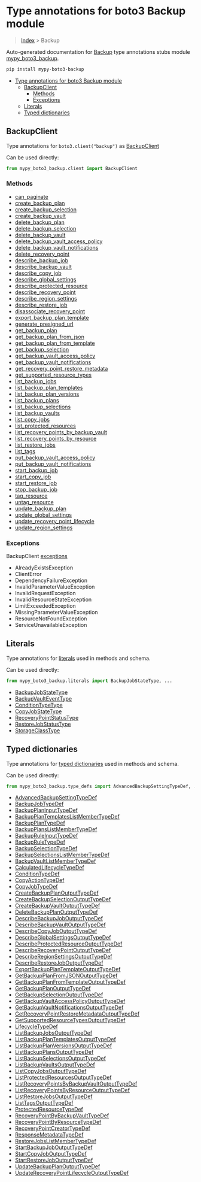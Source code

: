 # Type annotations for boto3 Backup module

> [Index](..) > Backup

Auto-generated documentation for
[Backup](https://boto3.amazonaws.com/v1/documentation/api/latest/reference/services/backup.html#Backup)
type annotations stubs module
[mypy_boto3_backup](https://pypi.org/project/mypy-boto3-backup/).

```bash
pip install mypy-boto3-backup
```

- [Type annotations for boto3 Backup module](#type-annotations-for-boto3-backup-module)
  - [BackupClient](#backupclient)
    - [Methods](#methods)
    - [Exceptions](#exceptions)
  - [Literals](#literals)
  - [Typed dictionaries](#typed-dictionaries)

## BackupClient

Type annotations for `boto3.client("backup")` as [BackupClient](./client.md)

Can be used directly:

```python
from mypy_boto3_backup.client import BackupClient
```

### Methods

- [can_paginate](./client.md#can_paginate)
- [create_backup_plan](./client.md#create_backup_plan)
- [create_backup_selection](./client.md#create_backup_selection)
- [create_backup_vault](./client.md#create_backup_vault)
- [delete_backup_plan](./client.md#delete_backup_plan)
- [delete_backup_selection](./client.md#delete_backup_selection)
- [delete_backup_vault](./client.md#delete_backup_vault)
- [delete_backup_vault_access_policy](./client.md#delete_backup_vault_access_policy)
- [delete_backup_vault_notifications](./client.md#delete_backup_vault_notifications)
- [delete_recovery_point](./client.md#delete_recovery_point)
- [describe_backup_job](./client.md#describe_backup_job)
- [describe_backup_vault](./client.md#describe_backup_vault)
- [describe_copy_job](./client.md#describe_copy_job)
- [describe_global_settings](./client.md#describe_global_settings)
- [describe_protected_resource](./client.md#describe_protected_resource)
- [describe_recovery_point](./client.md#describe_recovery_point)
- [describe_region_settings](./client.md#describe_region_settings)
- [describe_restore_job](./client.md#describe_restore_job)
- [disassociate_recovery_point](./client.md#disassociate_recovery_point)
- [export_backup_plan_template](./client.md#export_backup_plan_template)
- [generate_presigned_url](./client.md#generate_presigned_url)
- [get_backup_plan](./client.md#get_backup_plan)
- [get_backup_plan_from_json](./client.md#get_backup_plan_from_json)
- [get_backup_plan_from_template](./client.md#get_backup_plan_from_template)
- [get_backup_selection](./client.md#get_backup_selection)
- [get_backup_vault_access_policy](./client.md#get_backup_vault_access_policy)
- [get_backup_vault_notifications](./client.md#get_backup_vault_notifications)
- [get_recovery_point_restore_metadata](./client.md#get_recovery_point_restore_metadata)
- [get_supported_resource_types](./client.md#get_supported_resource_types)
- [list_backup_jobs](./client.md#list_backup_jobs)
- [list_backup_plan_templates](./client.md#list_backup_plan_templates)
- [list_backup_plan_versions](./client.md#list_backup_plan_versions)
- [list_backup_plans](./client.md#list_backup_plans)
- [list_backup_selections](./client.md#list_backup_selections)
- [list_backup_vaults](./client.md#list_backup_vaults)
- [list_copy_jobs](./client.md#list_copy_jobs)
- [list_protected_resources](./client.md#list_protected_resources)
- [list_recovery_points_by_backup_vault](./client.md#list_recovery_points_by_backup_vault)
- [list_recovery_points_by_resource](./client.md#list_recovery_points_by_resource)
- [list_restore_jobs](./client.md#list_restore_jobs)
- [list_tags](./client.md#list_tags)
- [put_backup_vault_access_policy](./client.md#put_backup_vault_access_policy)
- [put_backup_vault_notifications](./client.md#put_backup_vault_notifications)
- [start_backup_job](./client.md#start_backup_job)
- [start_copy_job](./client.md#start_copy_job)
- [start_restore_job](./client.md#start_restore_job)
- [stop_backup_job](./client.md#stop_backup_job)
- [tag_resource](./client.md#tag_resource)
- [untag_resource](./client.md#untag_resource)
- [update_backup_plan](./client.md#update_backup_plan)
- [update_global_settings](./client.md#update_global_settings)
- [update_recovery_point_lifecycle](./client.md#update_recovery_point_lifecycle)
- [update_region_settings](./client.md#update_region_settings)

### Exceptions

BackupClient [exceptions](./client.md#exceptions)

- AlreadyExistsException
- ClientError
- DependencyFailureException
- InvalidParameterValueException
- InvalidRequestException
- InvalidResourceStateException
- LimitExceededException
- MissingParameterValueException
- ResourceNotFoundException
- ServiceUnavailableException

## Literals

Type annotations for [literals](./literals.md) used in methods and schema.

Can be used directly:

```python
from mypy_boto3_backup.literals import BackupJobStateType, ...
```

- [BackupJobStateType](./literals.md#backupjobstatetype)
- [BackupVaultEventType](./literals.md#backupvaulteventtype)
- [ConditionTypeType](./literals.md#conditiontypetype)
- [CopyJobStateType](./literals.md#copyjobstatetype)
- [RecoveryPointStatusType](./literals.md#recoverypointstatustype)
- [RestoreJobStatusType](./literals.md#restorejobstatustype)
- [StorageClassType](./literals.md#storageclasstype)

## Typed dictionaries

Type annotations for [typed dictionaries](./type_defs.md) used in methods and
schema.

Can be used directly:

```python
from mypy_boto3_backup.type_defs import AdvancedBackupSettingTypeDef, ...
```

- [AdvancedBackupSettingTypeDef](./type_defs.md#advancedbackupsettingtypedef)
- [BackupJobTypeDef](./type_defs.md#backupjobtypedef)
- [BackupPlanInputTypeDef](./type_defs.md#backupplaninputtypedef)
- [BackupPlanTemplatesListMemberTypeDef](./type_defs.md#backupplantemplateslistmembertypedef)
- [BackupPlanTypeDef](./type_defs.md#backupplantypedef)
- [BackupPlansListMemberTypeDef](./type_defs.md#backupplanslistmembertypedef)
- [BackupRuleInputTypeDef](./type_defs.md#backupruleinputtypedef)
- [BackupRuleTypeDef](./type_defs.md#backupruletypedef)
- [BackupSelectionTypeDef](./type_defs.md#backupselectiontypedef)
- [BackupSelectionsListMemberTypeDef](./type_defs.md#backupselectionslistmembertypedef)
- [BackupVaultListMemberTypeDef](./type_defs.md#backupvaultlistmembertypedef)
- [CalculatedLifecycleTypeDef](./type_defs.md#calculatedlifecycletypedef)
- [ConditionTypeDef](./type_defs.md#conditiontypedef)
- [CopyActionTypeDef](./type_defs.md#copyactiontypedef)
- [CopyJobTypeDef](./type_defs.md#copyjobtypedef)
- [CreateBackupPlanOutputTypeDef](./type_defs.md#createbackupplanoutputtypedef)
- [CreateBackupSelectionOutputTypeDef](./type_defs.md#createbackupselectionoutputtypedef)
- [CreateBackupVaultOutputTypeDef](./type_defs.md#createbackupvaultoutputtypedef)
- [DeleteBackupPlanOutputTypeDef](./type_defs.md#deletebackupplanoutputtypedef)
- [DescribeBackupJobOutputTypeDef](./type_defs.md#describebackupjoboutputtypedef)
- [DescribeBackupVaultOutputTypeDef](./type_defs.md#describebackupvaultoutputtypedef)
- [DescribeCopyJobOutputTypeDef](./type_defs.md#describecopyjoboutputtypedef)
- [DescribeGlobalSettingsOutputTypeDef](./type_defs.md#describeglobalsettingsoutputtypedef)
- [DescribeProtectedResourceOutputTypeDef](./type_defs.md#describeprotectedresourceoutputtypedef)
- [DescribeRecoveryPointOutputTypeDef](./type_defs.md#describerecoverypointoutputtypedef)
- [DescribeRegionSettingsOutputTypeDef](./type_defs.md#describeregionsettingsoutputtypedef)
- [DescribeRestoreJobOutputTypeDef](./type_defs.md#describerestorejoboutputtypedef)
- [ExportBackupPlanTemplateOutputTypeDef](./type_defs.md#exportbackupplantemplateoutputtypedef)
- [GetBackupPlanFromJSONOutputTypeDef](./type_defs.md#getbackupplanfromjsonoutputtypedef)
- [GetBackupPlanFromTemplateOutputTypeDef](./type_defs.md#getbackupplanfromtemplateoutputtypedef)
- [GetBackupPlanOutputTypeDef](./type_defs.md#getbackupplanoutputtypedef)
- [GetBackupSelectionOutputTypeDef](./type_defs.md#getbackupselectionoutputtypedef)
- [GetBackupVaultAccessPolicyOutputTypeDef](./type_defs.md#getbackupvaultaccesspolicyoutputtypedef)
- [GetBackupVaultNotificationsOutputTypeDef](./type_defs.md#getbackupvaultnotificationsoutputtypedef)
- [GetRecoveryPointRestoreMetadataOutputTypeDef](./type_defs.md#getrecoverypointrestoremetadataoutputtypedef)
- [GetSupportedResourceTypesOutputTypeDef](./type_defs.md#getsupportedresourcetypesoutputtypedef)
- [LifecycleTypeDef](./type_defs.md#lifecycletypedef)
- [ListBackupJobsOutputTypeDef](./type_defs.md#listbackupjobsoutputtypedef)
- [ListBackupPlanTemplatesOutputTypeDef](./type_defs.md#listbackupplantemplatesoutputtypedef)
- [ListBackupPlanVersionsOutputTypeDef](./type_defs.md#listbackupplanversionsoutputtypedef)
- [ListBackupPlansOutputTypeDef](./type_defs.md#listbackupplansoutputtypedef)
- [ListBackupSelectionsOutputTypeDef](./type_defs.md#listbackupselectionsoutputtypedef)
- [ListBackupVaultsOutputTypeDef](./type_defs.md#listbackupvaultsoutputtypedef)
- [ListCopyJobsOutputTypeDef](./type_defs.md#listcopyjobsoutputtypedef)
- [ListProtectedResourcesOutputTypeDef](./type_defs.md#listprotectedresourcesoutputtypedef)
- [ListRecoveryPointsByBackupVaultOutputTypeDef](./type_defs.md#listrecoverypointsbybackupvaultoutputtypedef)
- [ListRecoveryPointsByResourceOutputTypeDef](./type_defs.md#listrecoverypointsbyresourceoutputtypedef)
- [ListRestoreJobsOutputTypeDef](./type_defs.md#listrestorejobsoutputtypedef)
- [ListTagsOutputTypeDef](./type_defs.md#listtagsoutputtypedef)
- [ProtectedResourceTypeDef](./type_defs.md#protectedresourcetypedef)
- [RecoveryPointByBackupVaultTypeDef](./type_defs.md#recoverypointbybackupvaulttypedef)
- [RecoveryPointByResourceTypeDef](./type_defs.md#recoverypointbyresourcetypedef)
- [RecoveryPointCreatorTypeDef](./type_defs.md#recoverypointcreatortypedef)
- [ResponseMetadataTypeDef](./type_defs.md#responsemetadatatypedef)
- [RestoreJobsListMemberTypeDef](./type_defs.md#restorejobslistmembertypedef)
- [StartBackupJobOutputTypeDef](./type_defs.md#startbackupjoboutputtypedef)
- [StartCopyJobOutputTypeDef](./type_defs.md#startcopyjoboutputtypedef)
- [StartRestoreJobOutputTypeDef](./type_defs.md#startrestorejoboutputtypedef)
- [UpdateBackupPlanOutputTypeDef](./type_defs.md#updatebackupplanoutputtypedef)
- [UpdateRecoveryPointLifecycleOutputTypeDef](./type_defs.md#updaterecoverypointlifecycleoutputtypedef)
